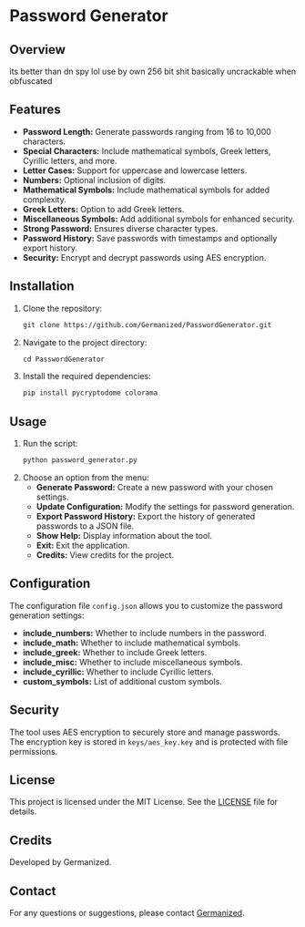 # Password Generator

## Overview

its better than dn spy lol use by own 256 bit shit basically uncrackable when obfuscated

## Features

- **Password Length:** Generate passwords ranging from 16 to 10,000 characters.
- **Special Characters:** Include mathematical symbols, Greek letters, Cyrillic letters, and more.
- **Letter Cases:** Support for uppercase and lowercase letters.
- **Numbers:** Optional inclusion of digits.
- **Mathematical Symbols:** Include mathematical symbols for added complexity.
- **Greek Letters:** Option to add Greek letters.
- **Miscellaneous Symbols:** Add additional symbols for enhanced security.
- **Strong Password:** Ensures diverse character types.
- **Password History:** Save passwords with timestamps and optionally export history.
- **Security:** Encrypt and decrypt passwords using AES encryption.

## Installation

1. Clone the repository:
    ```markdown
    git clone https://github.com/Germanized/PasswordGenerator.git
    ```
2. Navigate to the project directory:
    ```markdown
    cd PasswordGenerator
    ```
3. Install the required dependencies:
    ```markdown
    pip install pycryptodome colorama
    ```

## Usage

1. Run the script:
    ```markdown
    python password_generator.py
    ```
2. Choose an option from the menu:
    - **Generate Password:** Create a new password with your chosen settings.
    - **Update Configuration:** Modify the settings for password generation.
    - **Export Password History:** Export the history of generated passwords to a JSON file.
    - **Show Help:** Display information about the tool.
    - **Exit:** Exit the application.
    - **Credits:** View credits for the project.

## Configuration

The configuration file `config.json` allows you to customize the password generation settings:
- **include_numbers:** Whether to include numbers in the password.
- **include_math:** Whether to include mathematical symbols.
- **include_greek:** Whether to include Greek letters.
- **include_misc:** Whether to include miscellaneous symbols.
- **include_cyrillic:** Whether to include Cyrillic letters.
- **custom_symbols:** List of additional custom symbols.

## Security

The tool uses AES encryption to securely store and manage passwords. The encryption key is stored in `keys/aes_key.key` and is protected with file permissions.

## License

This project is licensed under the MIT License. See the [LICENSE](LICENSE) file for details.

## Credits

Developed by Germanized.

## Contact

For any questions or suggestions, please contact [Germanized](https://github.com/Germanized).

